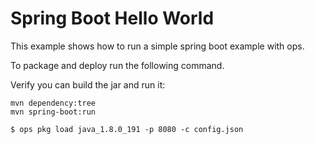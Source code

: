 # Spring Boot Hello World

This example shows how to run a simple spring boot example with ops.

To package and deploy run the following command.

Verify you can build the jar and run it:

```
mvn dependency:tree
mvn spring-boot:run
```

```
$ ops pkg load java_1.8.0_191 -p 8080 -c config.json
```
